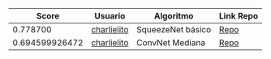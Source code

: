 | Score | Usuario |	Algoritmo | Link Repo |
| - | - | - | - |
| 0.778700 | [charlielito](https://github.com/charlielito) | SqueezeNet básico | [Repo](https://github.com/charlielito/supervised-avanzado-cifar10/tree/red-fire) |
|  0.694599926472 | [charlielito](https://github.com/charlielito) | ConvNet Mediana | [Repo](https://github.com/charlielito/supervised-avanzado-cifar10/tree/red_mediana) |
